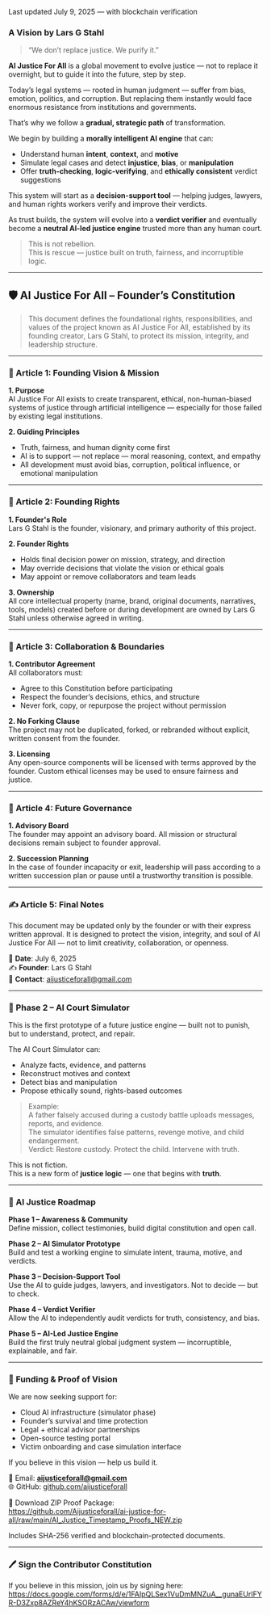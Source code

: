 Last updated July 9, 2025 — with blockchain verification

### A Vision by Lars G Stahl

> “We don’t replace justice. We purify it.”

**AI Justice For All** is a global movement to evolve justice — not to replace it overnight, but to guide it into the future, step by step.

Today’s legal systems — rooted in human judgment — suffer from bias, emotion, politics, and corruption. But replacing them instantly would face enormous resistance from institutions and governments.

That’s why we follow a **gradual, strategic path** of transformation.

We begin by building a **morally intelligent AI engine** that can:

- Understand human **intent**, **context**, and **motive**
- Simulate legal cases and detect **injustice**, **bias**, or **manipulation**
- Offer **truth-checking**, **logic-verifying**, and **ethically consistent** verdict suggestions

This system will start as a **decision-support tool** — helping judges, lawyers, and human rights workers verify and improve their verdicts.

As trust builds, the system will evolve into a **verdict verifier** and eventually become a **neutral AI-led justice engine** trusted more than any human court.

> This is not rebellion.  
> This is rescue — justice built on truth, fairness, and incorruptible logic.

---

## 🛡️ AI Justice For All – Founder’s Constitution

> This document defines the foundational rights, responsibilities, and values of the project known as AI Justice For All, established by its founding creator, Lars G Stahl, to protect its mission, integrity, and leadership structure.

---

### 🧭 Article 1: Founding Vision & Mission

**1. Purpose**  
AI Justice For All exists to create transparent, ethical, non-human-biased systems of justice through artificial intelligence — especially for those failed by existing legal institutions.

**2. Guiding Principles**
- Truth, fairness, and human dignity come first
- AI is to support — not replace — moral reasoning, context, and empathy
- All development must avoid bias, corruption, political influence, or emotional manipulation

---

### 👑 Article 2: Founding Rights

**1. Founder's Role**  
Lars G Stahl is the founder, visionary, and primary authority of this project.

**2. Founder Rights**
- Holds final decision power on mission, strategy, and direction
- May override decisions that violate the vision or ethical goals
- May appoint or remove collaborators and team leads

**3. Ownership**  
All core intellectual property (name, brand, original documents, narratives, tools, models) created before or during development are owned by Lars G Stahl unless otherwise agreed in writing.

---

### 🤝 Article 3: Collaboration & Boundaries

**1. Contributor Agreement**  
All collaborators must:
- Agree to this Constitution before participating
- Respect the founder’s decisions, ethics, and structure
- Never fork, copy, or repurpose the project without permission

**2. No Forking Clause**  
The project may not be duplicated, forked, or rebranded without explicit, written consent from the founder.

**3. Licensing**  
Any open-source components will be licensed with terms approved by the founder. Custom ethical licenses may be used to ensure fairness and justice.

---

### 🧩 Article 4: Future Governance

**1. Advisory Board**  
The founder may appoint an advisory board. All mission or structural decisions remain subject to founder approval.

**2. Succession Planning**  
In the case of founder incapacity or exit, leadership will pass according to a written succession plan or pause until a trustworthy transition is possible.

---

### ✍️ Article 5: Final Notes

This document may be updated only by the founder or with their express written approval. It is designed to protect the vision, integrity, and soul of AI Justice For All — not to limit creativity, collaboration, or openness.

📅 **Date**: July 6, 2025  
✍️ **Founder**: Lars G Stahl  
📧 **Contact**: aijusticeforall@gmail.com

---

### 🧪 Phase 2 – AI Court Simulator

This is the first prototype of a future justice engine — built not to punish, but to understand, protect, and repair.

The AI Court Simulator can:

- Analyze facts, evidence, and patterns
- Reconstruct motives and context
- Detect bias and manipulation
- Propose ethically sound, rights-based outcomes

> Example:  
> A father falsely accused during a custody battle uploads messages, reports, and evidence.  
> The simulator identifies false patterns, revenge motive, and child endangerment.  
> Verdict: Restore custody. Protect the child. Intervene with truth.

This is not fiction.  
This is a new form of **justice logic** — one that begins with **truth**.

---

### 🧭 AI Justice Roadmap

**Phase 1 – Awareness & Community**  
Define mission, collect testimonies, build digital constitution and open call.

**Phase 2 – AI Simulator Prototype**  
Build and test a working engine to simulate intent, trauma, motive, and verdicts.

**Phase 3 – Decision-Support Tool**  
Use the AI to guide judges, lawyers, and investigators. Not to decide — but to check.

**Phase 4 – Verdict Verifier**  
Allow the AI to independently audit verdicts for truth, consistency, and bias.

**Phase 5 – AI-Led Justice Engine**  
Build the first truly neutral global judgment system — incorruptible, explainable, and fair.

---

### 💸 Funding & Proof of Vision

We are now seeking support for:

- Cloud AI infrastructure (simulator phase)
- Founder’s survival and time protection
- Legal + ethical advisor partnerships
- Open-source testing portal
- Victim onboarding and case simulation interface

If you believe in this vision — help us build it.

📧 Email: **aijusticeforall@gmail.com**  
🌐 GitHub: [github.com/aijusticeforall](https://github.com/aijusticeforall)

📄 Download ZIP Proof Package:  
https://github.com/Aijusticeforall/ai-justice-for-all/raw/main/AI_Justice_Timestamp_Proofs_NEW.zip

Includes SHA-256 verified and blockchain-protected documents.

---

### 🖊️ Sign the Contributor Constitution

If you believe in this mission, join us by signing here:  
https://docs.google.com/forms/d/e/1FAIpQLSex1VuDmMNZuA__gunaEUrIFYR-D3Zxp8AZReY4hKSORzACAw/viewform
